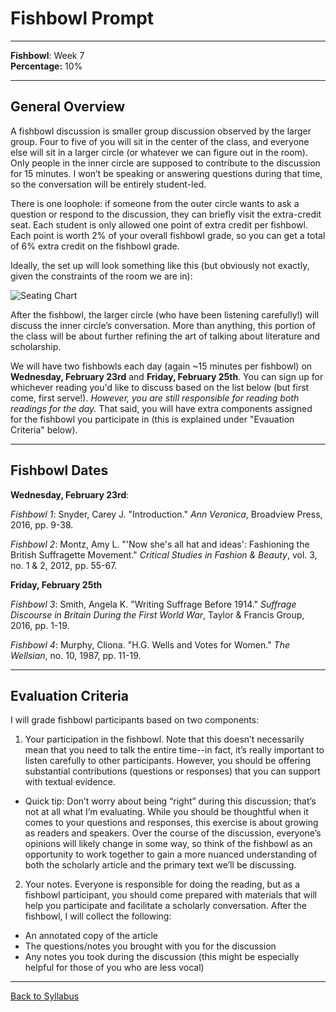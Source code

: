 # Fishbowl Prompt

_____

**Fishbowl**: Week 7 <br />
**Percentage:** 10%

_____

## General Overview

A fishbowl discussion is smaller group discussion observed by the larger group. Four to five of you will sit in the center of the class, and everyone else will sit in a larger circle (or whatever we can figure out in the room). Only people in the inner circle are supposed to contribute to the discussion for 15 minutes. I won’t be speaking or answering questions during that time, so the conversation will be entirely student-led.

There is one loophole: if someone from the outer circle wants to ask a question or respond to the discussion, they can briefly visit the extra-credit seat. Each student is only allowed one point of extra credit per fishbowl. Each point is worth 2% of your overall fishbowl grade, so you can get a total of 6% extra credit on the fishbowl grade. 

Ideally, the set up will look something like this (but obviously not exactly, given the constraints of the room we are in):

![Seating Chart](https://deanna-stover.github.io/coursesCNU/images/Fishbowl.png)

After the fishbowl, the larger circle (who have been listening carefully!) will discuss the inner circle’s conversation. More than anything, this portion of the class will be about further refining the art of talking about literature and scholarship.

We will have two fishbowls each day (again ~15 minutes per fishbowl) on **Wednesday, February 23rd** and **Friday, February 25th**. You can sign up for whichever reading you'd like to discuss based on the list below (but first come, first serve!). *However, you are still responsible for reading both readings for the day.* That said, you will have extra components assigned for the fishbowl you participate in (this is explained under "Evauation Criteria" below).  

_____

## Fishbowl Dates

**Wednesday, February 23rd**:

*Fishbowl 1*: Snyder, Carey J. "Introduction." *Ann Veronica*, Broadview Press, 2016, pp. 9-38.

*Fishbowl 2*: Montz, Amy L. "'Now she's all hat and ideas': Fashioning the British Suffragette Movement." *Critical Studies in Fashion & Beauty*, vol. 3, no. 1 & 2, 2012, pp. 55-67.

**Friday, February 25th**

*Fishbowl 3*: Smith, Angela K. "Writing Suffrage Before 1914." *Suffrage Discourse in Britain During the First World War*, Taylor & Francis Group, 2016, pp. 1-19.

*Fishbowl 4*: Murphy, Cliona. "H.G. Wells and Votes for Women." *The Wellsian*, no. 10, 1987, pp. 11-19.

_____

## Evaluation Criteria

I will grade fishbowl participants based on two components:

1) Your participation in the fishbowl. Note that this doesn’t necessarily mean that you need to talk the entire time--in fact, it’s really important to listen carefully to other participants. However, you should be offering substantial contributions (questions or responses) that you can support with textual evidence. 
* Quick tip: Don’t worry about being “right” during this discussion; that’s not at all what I’m evaluating. While you should be thoughtful when it comes to your questions and responses, this exercise is about growing as readers and speakers. Over the course of the discussion, everyone’s opinions will likely change in some way, so think of the fishbowl as an opportunity to work together to gain a more nuanced understanding of both the scholarly article and the primary text we’ll be discussing. 

2) Your notes. Everyone is responsible for doing the reading, but as a fishbowl participant, you should come prepared with materials that will help you participate and facilitate a scholarly conversation. After the fishbowl, I will collect the following:
* An annotated copy of the article
* The questions/notes you brought with you for the discussion
* Any notes you took during the discussion (this might be especially helpful for those of you who are less vocal)

_____

[Back to Syllabus](https://deanna-stover.github.io/coursesCNU/2022/engl223spring2022)
